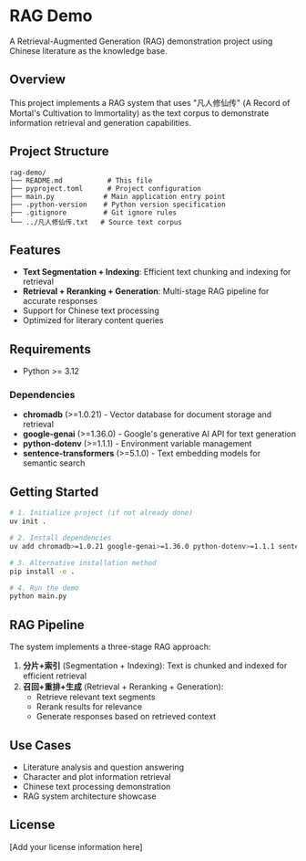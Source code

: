 # RAG Demo

A Retrieval-Augmented Generation (RAG) demonstration project using Chinese literature as the knowledge base.

## Overview

This project implements a RAG system that uses "凡人修仙传" (A Record of Mortal's Cultivation to Immortality) as the text corpus to demonstrate information retrieval and generation capabilities.

## Project Structure

```
rag-demo/
├── README.md           # This file
├── pyproject.toml      # Project configuration
├── main.py            # Main application entry point
├── .python-version    # Python version specification
├── .gitignore         # Git ignore rules
└── ../凡人修仙传.txt   # Source text corpus
```

## Features

- **Text Segmentation + Indexing**: Efficient text chunking and indexing for retrieval
- **Retrieval + Reranking + Generation**: Multi-stage RAG pipeline for accurate responses
- Support for Chinese text processing
- Optimized for literary content queries

## Requirements

- Python >= 3.12

### Dependencies

- **chromadb** (>=1.0.21) - Vector database for document storage and retrieval
- **google-genai** (>=1.36.0) - Google's generative AI API for text generation
- **python-dotenv** (>=1.1.1) - Environment variable management
- **sentence-transformers** (>=5.1.0) - Text embedding models for semantic search

## Getting Started

```bash
# 1. Initialize project (if not already done)
uv init .

# 2. Install dependencies
uv add chromadb>=1.0.21 google-genai>=1.36.0 python-dotenv>=1.1.1 sentence-transformers>=5.1.0

# 3. Alternative installation method
pip install -e .

# 4. Run the demo
python main.py
```

## RAG Pipeline

The system implements a three-stage RAG approach:

1. **分片+索引** (Segmentation + Indexing): Text is chunked and indexed for efficient retrieval
2. **召回+重排+生成** (Retrieval + Reranking + Generation): 
   - Retrieve relevant text segments
   - Rerank results for relevance
   - Generate responses based on retrieved context

## Use Cases

- Literature analysis and question answering
- Character and plot information retrieval
- Chinese text processing demonstration
- RAG system architecture showcase

## License

[Add your license information here]